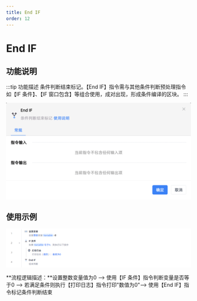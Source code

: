 ```yaml
---
title: End IF
order: 12
---
```


# End IF

## 功能说明

:::tip 功能描述
条件判断结束标记。【End IF】指令需与其他条件判断预处理指令如【IF 条件】、【IF 窗口包含】等组合使用，成对出现，形成条件编译的区块。
:::

![End IF](../../assets/End%20IF_command.png)

## 使用示例

![image-20250227155120947](../../assets/image-20250227155120947.png)

**流程逻辑描述：**设置整数变量值为0 --> 使用【IF 条件】指令判断变量是否等于0 --> 若满足条件则执行【打印日志】指令打印"数值为0"--> 使用【End IF】指令标记条件判断结束
